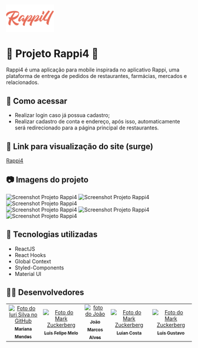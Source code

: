 <img src="https://raw.githubusercontent.com/future4code/Silveira-labe-food4/2aad2342e6a6bbef902aaa3265a095878187ff78/src/assets/logo%403x.png" width="130px" alt="Logo Rappi4" />

# :fork_and_knife: Projeto Rappi4 :hamburger:

Rappi4 é uma aplicação para mobile inspirada no aplicativo Rappi, uma plataforma de entrega de pedidos de restaurantes, farmácias, mercados e relacionados.

## 🚨 Como acessar

- Realizar login caso já possua cadastro;
- Realizar cadastro de conta e endereço, após isso, automaticamente será redirecionado para a página principal de restaurantes.

## :link: Link para visualização do site (surge)

<a href="https://rappi4bsilveiralabefood.surge.sh">Rappi4</a>

## :camera: Imagens do projeto

<div>
  <img src="https://i.imgur.com/bSqKkDZ.png" width="180px" alt="Screenshot Projeto Rappi4" />
  <img src="https://i.imgur.com/TT0W78R.png" width="180px" alt="Screenshot Projeto Rappi4" />
  <img src="https://i.imgur.com/hez8U8S.png" width="180px" alt="Screenshot Projeto Rappi4" />
</div>

<div>
  <img src="https://i.imgur.com/9VEYnZQ.png" width="180px" alt="Screenshot Projeto Rappi4" />
  <img src="https://i.imgur.com/YHVb1su.png" width="180px" alt="Screenshot Projeto Rappi4" />
  <img src="https://i.imgur.com/N2kiNWV.png" width="180px" alt="Screenshot Projeto Rappi4" />
</div>

## :wrench: Tecnologias utilizadas

- ReactJS
- React Hooks
- Global Context
- Styled-Components
- Material UI

## 👨‍💻 Desenvolvedores

<table>
  <tr>
    <td align="center">
      <a href="https://www.linkedin.com/in/mariana-mendes-ab60a2164/">
        <img src="https://avatars.githubusercontent.com/u/98923335?s=96&v=4" width="100px;" alt="Foto do Iuri Silva no GitHub"/><br>
        <sub>
          <b>Mariana Mendes</b>
        </sub>
      </a>
    </td>
    <td align="center">
      <a href="https://www.linkedin.com/in/luisfmelot/">
        <img src="https://avatars.githubusercontent.com/u/79599836?v=4" width="100px;" alt="Foto do Mark Zuckerberg"/><br>
        <sub>
          <b>Luis Felipe Melo </b>
        </sub>
      </a>
    </td>
    <td align="center">
      <a href="https://www.linkedin.com/in/jo%C3%A3o-marcos-alves-de-aguiar-655638222/">
        <img src="https://avatars.githubusercontent.com/u/90418883?v=4" width="100px;" alt="foto do João"/><br>
        <sub>
          <b>João Marcos Alves</b>
        </sub>
      </a>
    </td>
    <td align="center">
      <a href="https://www.linkedin.com/in/luian-gabriel-barbosa-de-jesus-costa-654906234/">
        <img src="https://avatars.githubusercontent.com/u/99013911?v=4" width="100px;" alt="Foto do Mark Zuckerberg"/><br>
        <sub>
          <b>Luian Costa </b>
        </sub>
      </a>
    </td>
    <td align="center">
      <a href="https://www.linkedin.com/in/luis-gustavo-martins-06230222b/">
        <img src="https://avatars.githubusercontent.com/u/99142835?v=4" width="100px;" alt="Foto do Mark Zuckerberg"/><br>
        <sub>
          <b>Luis Gustavo</b>
        </sub>
      </a>
    </td>
  </tr>
</table>
